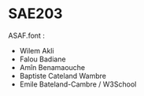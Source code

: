 # SAE203
ASAF.font :
- Wilem Akli
- Falou Badiane
- Amîn Benamaouche
- Baptiste Cateland Wambre
- Emile Bateland-Cambre / W3School
